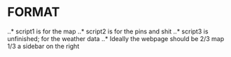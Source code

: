 # FORMAT
..* script1 is for the map
..* script2 is for the pins and shit
..* script3 is unfinished; for the weather data
..* Ideally the webpage should be 2/3 map 1/3 a sidebar on the right
